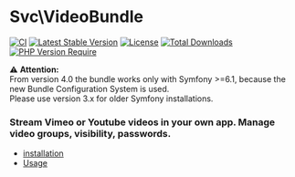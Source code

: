# Svc\VideoBundle


[![CI](https://github.com/Sven-Ve/svc-video-bundle/actions/workflows/php.yml/badge.svg)](https://github.com/Sven-Ve/svc-video-bundle/actions/workflows/php.yml)
[![Latest Stable Version](https://poser.pugx.org/svc/video-bundle/v)](https://packagist.org/packages/svc/video-bundle)
[![License](https://poser.pugx.org/svc/video-bundle/license)](https://packagist.org/packages/svc/video-bundle)
[![Total Downloads](https://poser.pugx.org/svc/video-bundle/downloads)](https://packagist.org/packages/svc/video-bundle)
[![PHP Version Require](http://poser.pugx.org/svc/video-bundle/require/php)](https://packagist.org/packages/svc/video-bundle)

:warning: **Attention:** <br/>
From version 4.0 the bundle works only with Symfony >=6.1, because the new Bundle Configuration System is used.<br/>
Please use version 3.x for older Symfony installations.<br/>

### Stream Vimeo or Youtube videos in your own app. Manage video groups, visibility, passwords.

* [installation](docs/installation.md)
* [Usage](docs/usage.md)
